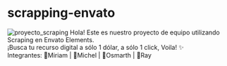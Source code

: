 # scrapping-envato

![proyecto_scraping](https://user-images.githubusercontent.com/54458108/232280251-01bce6e4-d908-49a5-b3cb-5260fd6b77b3.PNG)
Hola! Este es nuestro proyecto de equipo utilizando Scraping en Envato Elements. 
<br>¡Busca tu recurso digital a sólo 1 dólar, a sólo 1 click, Voila! ✨
<br>
Integrantes: 📍Miriam | 📍Michel | 📍Osmarth | 📍Ray
